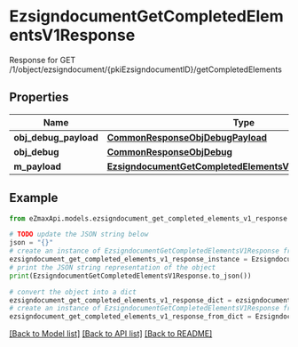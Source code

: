 # EzsigndocumentGetCompletedElementsV1Response

Response for GET /1/object/ezsigndocument/{pkiEzsigndocumentID}/getCompletedElements

## Properties

Name | Type | Description | Notes
------------ | ------------- | ------------- | -------------
**obj_debug_payload** | [**CommonResponseObjDebugPayload**](CommonResponseObjDebugPayload.md) |  | 
**obj_debug** | [**CommonResponseObjDebug**](CommonResponseObjDebug.md) |  | [optional] 
**m_payload** | [**EzsigndocumentGetCompletedElementsV1ResponseMPayload**](EzsigndocumentGetCompletedElementsV1ResponseMPayload.md) |  | 

## Example

```python
from eZmaxApi.models.ezsigndocument_get_completed_elements_v1_response import EzsigndocumentGetCompletedElementsV1Response

# TODO update the JSON string below
json = "{}"
# create an instance of EzsigndocumentGetCompletedElementsV1Response from a JSON string
ezsigndocument_get_completed_elements_v1_response_instance = EzsigndocumentGetCompletedElementsV1Response.from_json(json)
# print the JSON string representation of the object
print(EzsigndocumentGetCompletedElementsV1Response.to_json())

# convert the object into a dict
ezsigndocument_get_completed_elements_v1_response_dict = ezsigndocument_get_completed_elements_v1_response_instance.to_dict()
# create an instance of EzsigndocumentGetCompletedElementsV1Response from a dict
ezsigndocument_get_completed_elements_v1_response_from_dict = EzsigndocumentGetCompletedElementsV1Response.from_dict(ezsigndocument_get_completed_elements_v1_response_dict)
```
[[Back to Model list]](../README.md#documentation-for-models) [[Back to API list]](../README.md#documentation-for-api-endpoints) [[Back to README]](../README.md)


